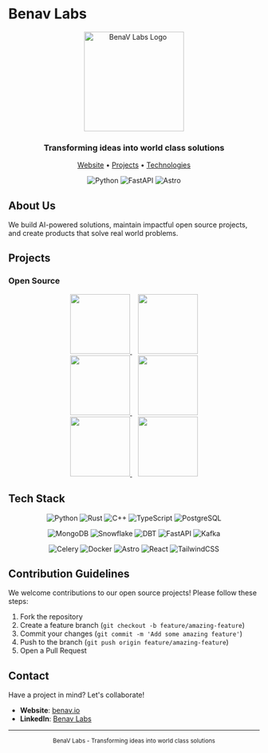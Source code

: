 # Benav Labs

<div align="center">
  <img src="https://avatars.githubusercontent.com/u/209560790?s=400&u=0ca372ccc4d483a39a386826114f1fd0907fda60&v=4" alt="BenaV Labs Logo" width="200" />
  <h3>Transforming ideas into world class solutions</h3>
  <p>
    <a href="https://benav.io" target="_blank">Website</a> •
    <a href="#projects">Projects</a> •
    <a href="#tech-stack">Technologies</a>
  </p>
  <p>
    <img src="https://img.shields.io/badge/-Python-000?&logo=Python" alt="Python" />
    <img src="https://img.shields.io/badge/-FastAPI-000?&logo=FastAPI" alt="FastAPI" />
    <img src="https://img.shields.io/badge/-Astro-000?&logo=Astro" alt="Astro" />
  </p>
</div>

## About Us

We build AI-powered solutions, maintain impactful open source projects, and create products that solve real world problems.

## Projects

### Open Source

<div align="center">
  <a href="https://github.com/benavlabs/fastcrud">
    <img height=120 src="https://github-readme-stats.vercel.app/api/pin/?username=benavlabs&repo=fastcrud&theme=tokyonight&border_radius=20"/>
  </a>
  &nbsp;&nbsp;
  <a href="https://github.com/benavlabs/FastAPI-boilerplate">
    <img height=120 src="https://github-readme-stats.vercel.app/api/pin/?username=benavlabs&repo=FastAPI-boilerplate&theme=tokyonight&border_radius=20"/>
  </a>
</div>

<div align="center">
  <a href="https://github.com/benavlabs/SQLModel-boilerplate">
    <img height=120 src="https://github-readme-stats.vercel.app/api/pin/?username=benavlabs&repo=SQLModel-boilerplate&theme=tokyonight&border_radius=20"/>
  </a>
  &nbsp;&nbsp;
  <a href="https://github.com/benavlabs/crudadmin">
    <img height=120 src="https://github-readme-stats.vercel.app/api/pin/?username=benavlabs&repo=crudadmin&theme=tokyonight&border_radius=20"/>
  </a>
</div>

<div align="center">
  <a href="https://github.com/benavlabs/clientai">
    <img height=120 src="https://github-readme-stats.vercel.app/api/pin/?username=benavlabs&repo=clientai&theme=tokyonight&border_radius=20"/>
  </a>
  &nbsp;&nbsp;
  <a href="https://github.com/benavlabs/landstro">
    <img height=120 src="https://github-readme-stats.vercel.app/api/pin/?username=benavlabs&repo=landstro&theme=tokyonight&border_radius=20"/>
  </a>
</div>

## Tech Stack

<div align="center">
  <p>
    <img src="https://img.shields.io/badge/-Python-000?&logo=Python" alt="Python" />
    <img src="https://img.shields.io/badge/-Rust-000?&logo=Rust" alt="Rust" />
    <img src="https://img.shields.io/badge/-C++-000?&logo=c%2B%2B" alt="C++" />
    <img src="https://img.shields.io/badge/-TypeScript-000?&logo=TypeScript" alt="TypeScript" />
    <img src="https://img.shields.io/badge/-PostgreSQL-000?&logo=PostgreSQL" alt="PostgreSQL" />
  </p>
  <p>
    <img src="https://img.shields.io/badge/-MongoDB-000?&logo=MongoDB" alt="MongoDB" />
    <img src="https://img.shields.io/badge/-Snowflake-000?&logo=Snowflake" alt="Snowflake" />
    <img src="https://img.shields.io/badge/-DBT-000?&logo=DBT" alt="DBT" />
    <img src="https://img.shields.io/badge/-FastAPI-000?&logo=FastAPI" alt="FastAPI" />
    <img src="https://img.shields.io/badge/-Kafka-000?&logo=ApacheKafka" alt="Kafka" />
  </p>
  <p>
    <img src="https://img.shields.io/badge/-Celery-000?&logo=Celery" alt="Celery" />
    <img src="https://img.shields.io/badge/-Docker-000?&logo=Docker" alt="Docker" />
    <img src="https://img.shields.io/badge/-Astro-000?&logo=Astro" alt="Astro" />
    <img src="https://img.shields.io/badge/-React-000?&logo=React" alt="React" />
    <img src="https://img.shields.io/badge/-TailwindCSS-000?&logo=TailwindCSS" alt="TailwindCSS" />
  </p>
</div>

## Contribution Guidelines

We welcome contributions to our open source projects! Please follow these steps:

1. Fork the repository
2. Create a feature branch (`git checkout -b feature/amazing-feature`)
3. Commit your changes (`git commit -m 'Add some amazing feature'`)
4. Push to the branch (`git push origin feature/amazing-feature`)
5. Open a Pull Request

## Contact

Have a project in mind? Let's collaborate!

- **Website**: [benav.io](https://benav.io)
- **LinkedIn**: [Benav Labs](https://www.linkedin.com/company/benavlabs)

---

<p align="center">
  <small>BenaV Labs - Transforming ideas into world class solutions</small>
</p>
